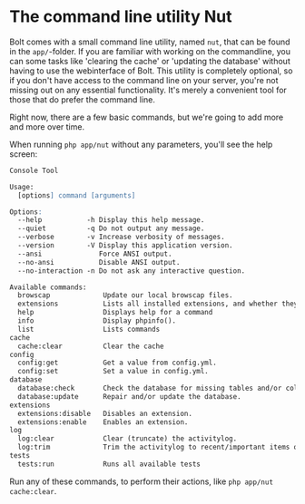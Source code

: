 The command line utility Nut
============================

Bolt comes with a small command line utility, named `nut`, that can be found in the
`app/`-folder. If you are familiar with working on the commandline, you can some tasks
like 'clearing the cache' or 'updating the database' without having to use the
webinterface of Bolt. This utility is completely optional, so if you don't have access to
the command line on your server, you're not missing out on any essential functionality.
It's merely a convenient tool for those that do prefer the command line.

Right now, there are a few basic commands, but we're going to add more and more over time.

When running `php app/nut` without any parameters, you'll see the help screen:

```apache
Console Tool

Usage:
  [options] command [arguments]

Options:
  --help           -h Display this help message.
  --quiet          -q Do not output any message.
  --verbose        -v Increase verbosity of messages.
  --version        -V Display this application version.
  --ansi              Force ANSI output.
  --no-ansi           Disable ANSI output.
  --no-interaction -n Do not ask any interactive question.

Available commands:
  browscap             Update our local browscap files.
  extensions           Lists all installed extensions, and whether they're enabled or disabled.
  help                 Displays help for a command
  info                 Display phpinfo().
  list                 Lists commands
cache
  cache:clear          Clear the cache
config
  config:get           Get a value from config.yml.
  config:set           Set a value in config.yml.
database
  database:check       Check the database for missing tables and/or columns.
  database:update      Repair and/or update the database.
extensions
  extensions:disable   Disables an extension.
  extensions:enable    Enables an extension.
log
  log:clear            Clear (truncate) the activitylog.
  log:trim             Trim the activitylog to recent/important items only.
tests
  tests:run            Runs all available tests
```

Run any of these commands, to perform their actions, like `php app/nut cache:clear`. 

